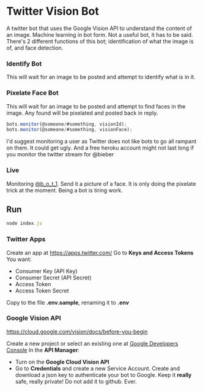 # Twitter Vision Bot

A twitter bot that uses the Google Vision API to understand the content of an image. Machine learning in bot form. Not a useful bot, it has to be said.
There's 2 different functions of this bot; identification of what the image is of, and face detection.

### Identify Bot

This will wait for an image to be posted and attempt to identify what is in it.

### Pixelate Face Bot

This will wait for an image to be posted and attempt to find faces in the image. Any found will be pixelated and posted back in reply.

```javascript
bots.monitor(@someone/#something, visionId);
bots.monitor(@someone/#something, visionFace);
```

I'd suggest monitoring a user as Twitter does not like bots to go all rampant on them. It could get ugly. And a free heroku account might not last long if you monitor the twitter stream for @bieber

### Live
Monitoring [@b_o_t_1](https://twitter.com/b_o_t_1). Send it a picture of a face. It is only doing the pixelate trick at the moment. Being a bot is tiring work.

## Run
```javascript
node index.js
```

### Twitter Apps
Create an app at https://apps.twitter.com/
Go to **Keys and Access Tokens**
You want:
 - Consumer Key (API Key)
 - Consumer Secret (API Secret)
 - Access Token
 - Access Token Secret
 
Copy to the file **.env.sample**, renaming it to **.env**

### Google Vision API
https://cloud.google.com/vision/docs/before-you-begin

Create a new project or select an existing one at [Google Developers Console](https://console.cloud.google.com)
In the **API Manager**:
  - Turn on the **Google Cloud Vision API**
  - Go to **Credentials** and create a new Service Account. Create and download a json key to authenticate your bot to Google. Keep it **really** safe, really private! Do not add it to github. Ever.
